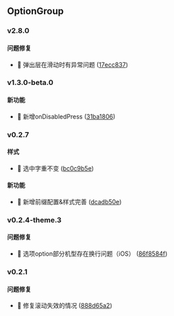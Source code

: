 ## OptionGroup

### v2.8.0

#### 问题修复
* 🐛 弹出层在滑动时有异常问题 ([17ecc837](https://atta-gitlab.xtrfr.cn/atta-team/fe/fe-arch/components/xtd-rn/commit/17ecc837d72a4c3bf5ccf9815f696f4a9b8d7741))

### v1.3.0-beta.0

#### 新功能
* 🚀 新增onDisabledPress ([31ba1806](https://atta-gitlab.xtrfr.cn/atta-team/fe/fe-arch/components/xtd-rn/commit/31ba18066e16f7fa08920c683a19acc71bf1a9bf))

### v0.2.7

#### 样式
* 🎨 选中字重不变 ([bc0c9b5e](https://atta-gitlab.xtrfr.cn/atta-team/fe/fe-arch/components/xtd-rn/commit/bc0c9b5e457ea29baea18d2048916e15980c8e28))

#### 新功能
* 🚀 新增前缀配置&样式完善 ([dcadb50e](https://atta-gitlab.xtrfr.cn/atta-team/fe/fe-arch/components/xtd-rn/commit/dcadb50e11b1aecee8a869b26357bd26d3c881b5))

### v0.2.4-theme.3

#### 问题修复
* 🐛 选项option部分机型存在换行问题（iOS） ([86f8584f](https://atta-gitlab.xtrfr.cn/atta-team/fe/fe-arch/components/xtd-rn/commit/86f8584f1e0c5f17b5efd97d231cd8f9e05db097))

### v0.2.1

#### 问题修复
* 🐛 修复滚动失效的情况 ([888d65a2](https://atta-gitlab.xtrfr.cn/atta-team/fe/fe-arch/components/xtd-rn/commit/888d65a287beb5c1e7e38b62e1e71f2223b2e86e))
